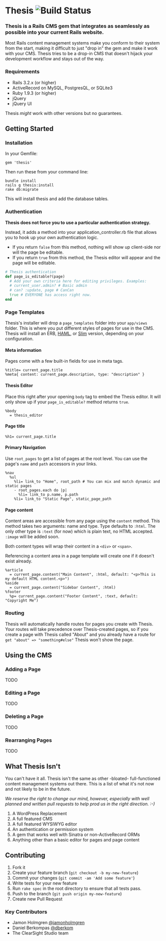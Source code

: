 # Thesis ![Build Status](https://travis-ci.org/clearsightstudio/thesis.png)

### Thesis is a Rails CMS gem that integrates as seamlessly as possible into your current Rails website.

Most Rails content management systems make you conform to their system from the start, 
making it difficult to just "drop in" the gem and make it work with your CMS. Thesis
tries to be a drop-in CMS that doesn't hijack your development workflow and stays out
of the way.

### Requirements

* Rails 3.2.x (or higher)
* ActiveRecord on MySQL, PostgresQL, or SQLite3
* Ruby 1.9.3 (or higher)
* jQuery
* jQuery UI

Thesis *might* work with other versions but no guarantees.

## Getting Started

### Installation

In your Gemfile:

    gem 'thesis'
    
Then run these from your command line:

    bundle install
    rails g thesis:install
    rake db:migrate
    
This will install thesis and add the database tables.

### Authentication

**Thesis does not force you to use a particular authentication strategy.**

Instead, it adds a method into your application_controller.rb file that
allows you to hook up your own authentication logic.

* If you return `false` from this method, nothing will show up client-side nor will the page be editable.
* If you return `true` from this method, the Thesis editor will appear and the page will be editable.

```ruby
# Thesis authentication
def page_is_editable?(page)
  # Add your own criteria here for editing privileges. Examples:
  # current_user.admin? # Basic admin
  # can? :update, page # CanCan
  true # EVERYONE has access right now.
end
```

### Page Templates

Thesis's installer will drop a `page_templates` folder into your `app/views` folder.
This is where you put different styles of pages for use in the CMS.
Thesis will install an ERB, [HAML](http://haml.info), or [Slim](http://slim-lang.com) version, depending on your configuration.

#### Meta information

Pages come with a few built-in fields for use in meta tags.

```haml
%title= current_page.title
%meta{ content: current_page.description, type: "description" }
```

#### Thesis Editor

Place this right after your opening `body` tag to embed the Thesis editor. It will only show
up if your `page_is_editable?` method returns `true`.

```haml
%body
  = thesis_editor
```

#### Page title

```haml
%h1= current_page.title
```

#### Primary Navigation

Use `root_pages` to get a list of pages at the root level. You can use the
page's `name` and `path` accessors in your links.

```haml
%nav
  %ul
    %li= link_to "Home", root_path # You can mix and match dynamic and static pages
    - root_pages.each do |p|
      %li= link_to p.name, p.path
    %li= link_to "Static Page", static_page_path
```

#### Page content

Content areas are accessible from any page using the `content` method. This method
takes two arguments: name and type. Type defaults to `:html`. The only other type
is `:text` (for now) which is plain text, no HTML accepted. `:image` will be added soon.

Both content types will wrap their content in a `<div>` or `<span>`.

Referencing a content area in a page template will create one if it doesn't exist already.

```haml
%article
  = current_page.content("Main Content", :html, default: "<p>This is my default HTML content.<p>")
%aside
  = current_page.content("Sidebar Content", :html)  
%footer
  %p= current_page.content("Footer Content", :text, default: "Copyright Me")
```

### Routing
        
Thesis will automatically handle routes for pages you create with Thesis. Your
routes will take precedence over Thesis-created pages, so if you create a page
with Thesis called "About" and you already have a route for 
`get "about" => "something#else"` Thesis won't show the page.
    
## Using the CMS

### Adding a Page

TODO

### Editing a Page

TODO

### Deleting a Page

TODO

### Rearranging Pages

TODO

## What Thesis Isn't

You can't have it all. Thesis isn't the same as other -bloated- full-functioned 
content management systems out there. This is a list of what it's not now and 
not likely to be in the future.

*We reserve the right to change our mind, however, especially with well planned and written
pull requests to help prod us in the right direction. :-)*

1. A WordPress Replacement
2. A full featured CMS
3. A full featured WYSIWYG editor
4. An authentication or permission system
5. A gem that works well with Sinatra or non-ActiveRecord ORMs
6. Anything other than a basic editor for pages and page content

## Contributing

1. Fork it
2. Create your feature branch (`git checkout -b my-new-feature`)
3. Commit your changes (`git commit -am 'Add some feature'`)
4. Write tests for your new feature
5. Run `rake spec` in the root directory to ensure that all tests pass.
6. Push to the branch (`git push origin my-new-feature`)
7. Create new Pull Request

### Key Contributors

* Jamon Holmgren [@jamonholmgren](https://twitter.com/jamonholmgren)
* Daniel Berkompas [@dberkom](https://twitter.com/dberkom)
* The ClearSight Studio team

